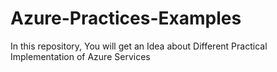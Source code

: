# Azure-Practices-Examples

In this repository,  You will get an Idea about Different Practical Implementation of Azure Services
